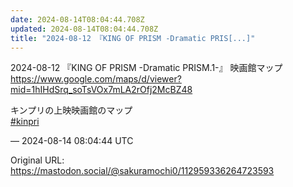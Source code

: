```yaml
---
date: 2024-08-14T08:04:44.708Z
updated: 2024-08-14T08:04:44.708Z
title: "2024-08-12 『KING OF PRISM -Dramatic PRIS[...]"
---
```


<p>2024-08-12 『KING OF PRISM -Dramatic PRISM.1-』 映画館マップ<br /><a href="https://www.google.com/maps/d/viewer?mid=1hIHdSrq_soTsVOx7mLA2rOfj2McBZ48" target="_blank" rel="nofollow noopener" translate="no"><span class="invisible">https://www.</span><span class="ellipsis">google.com/maps/d/viewer?mid=1</span><span class="invisible">hIHdSrq_soTsVOx7mLA2rOfj2McBZ48</span></a></p><p>キンプリの上映映画館のマップ<br /><a href="https://mastodon.social/tags/kinpri" class="mention hashtag" rel="tag">#<span>kinpri</span></a></p>

&mdash; 2024-08-14 08:04:44 UTC

Original URL: https://mastodon.social/@sakuramochi0/112959336264723593
